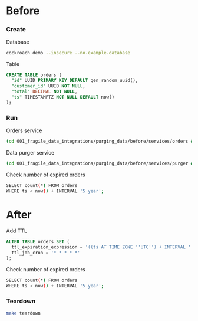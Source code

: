 # Before

### Create

Database

``` sh
cockroach demo --insecure --no-example-database
```

Table

``` sql
CREATE TABLE orders (
  "id" UUID PRIMARY KEY DEFAULT gen_random_uuid(),
  "customer_id" UUID NOT NULL,
  "total" DECIMAL NOT NULL,
  "ts" TIMESTAMPTZ NOT NULL DEFAULT now()
);
```

### Run

Orders service

``` sh
(cd 001_fragile_data_integrations/purging_data/before/services/orders && go run main.go)
```

Data purger service

``` sh
(cd 001_fragile_data_integrations/purging_data/before/services/purger && go run main.go)
```

Check number of expired orders

``` sh
SELECT count(*) FROM orders
WHERE ts < now() + INTERVAL '5 year';
```

# After

Add TTL

``` sql
ALTER TABLE orders SET (
  ttl_expiration_expression = '((ts AT TIME ZONE ''UTC'') + INTERVAL ''5 year'') AT TIME ZONE ''UTC''',
  ttl_job_cron = '* * * * *'
);
```

Check number of expired orders

``` sh
SELECT count(*) FROM orders
WHERE ts < now() + INTERVAL '5 year';
```

### Teardown

``` sh
make teardown
```